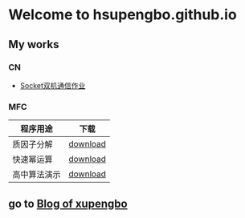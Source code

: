 # Welcome to hsupengbo.github.io

## My works
### CN
  + [Socket双机通信作业](./CN/socket-app.md)
### MFC
  
   | 程序用途 | 下载  |
   |---|---| 
   | 质因子分解   | [download](https://hsupengbo.github.io/MFCs/AlgorithmDemo.exe) | 
   | 快速幂运算   | [download](https://hsupengbo.github.io/MFCs/PrimeFactorization.exe) | 
   | 高中算法演示 | [download](https://hsupengbo.github.io/MFCs/QuickPow.exe) | 


## go to [Blog of xupengbo](https://blog.xupengbo.online)
